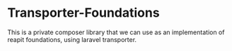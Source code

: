 # Transporter-Foundations

This is a private composer library that we can use as an implementation
of reapit foundations, using laravel transporter.
